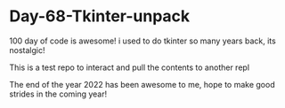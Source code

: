 # Day-68-Tkinter-unpack
100 day of code is awesome! i used to do tkinter so many years back, its nostalgic!

This is a test repo to interact and pull the contents to another repl

The end of the year 2022 has been awesome to me, hope to make good strides in the coming year!
